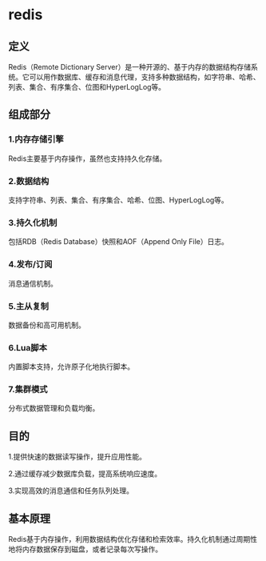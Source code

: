 # redis

## 定义

Redis（Remote Dictionary Server）是一种开源的、基于内存的数据结构存储系统。它可以用作数据库、缓存和消息代理，支持多种数据结构，如字符串、哈希、列表、集合、有序集合、位图和HyperLogLog等。

## 组成部分

### 1.内存存储引擎

Redis主要基于内存操作，虽然也支持持久化存储。

### 2.数据结构

支持字符串、列表、集合、有序集合、哈希、位图、HyperLogLog等。

### 3.持久化机制

包括RDB（Redis Database）快照和AOF（Append Only File）日志。

### 4.发布/订阅

消息通信机制。

### 5.主从复制

数据备份和高可用机制。

### 6.Lua脚本

内置脚本支持，允许原子化地执行脚本。

### 7.集群模式

分布式数据管理和负载均衡。



## 目的

1.提供快速的数据读写操作，提升应用性能。

2.通过缓存减少数据库负载，提高系统响应速度。

3.实现高效的消息通信和任务队列处理。



## 基本原理

Redis基于内存操作，利用数据结构优化存储和检索效率。持久化机制通过周期性地将内存数据保存到磁盘，或者记录每次写操作。